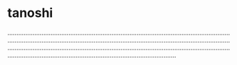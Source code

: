 # tanoshi

..................................................................................................................................................................................................................................................................................................................................................................................................................................................................................